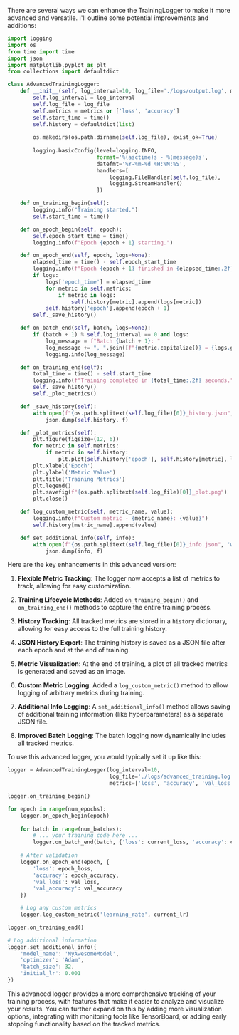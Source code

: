 There are several ways we can enhance the TrainingLogger to make it more advanced and versatile. I'll outline some potential improvements and additions:



```python
import logging
import os
from time import time
import json
import matplotlib.pyplot as plt
from collections import defaultdict

class AdvancedTrainingLogger:
    def __init__(self, log_interval=10, log_file='./logs/output.log', metrics=None):
        self.log_interval = log_interval
        self.log_file = log_file
        self.metrics = metrics or ['loss', 'accuracy']
        self.start_time = time()
        self.history = defaultdict(list)
        
        os.makedirs(os.path.dirname(self.log_file), exist_ok=True)
        
        logging.basicConfig(level=logging.INFO,
                            format='%(asctime)s - %(message)s',
                            datefmt='%Y-%m-%d %H:%M:%S',
                            handlers=[
                                logging.FileHandler(self.log_file),
                                logging.StreamHandler()
                            ])

    def on_training_begin(self):
        logging.info("Training started.")
        self.start_time = time()

    def on_epoch_begin(self, epoch):
        self.epoch_start_time = time()
        logging.info(f"Epoch {epoch + 1} starting.")

    def on_epoch_end(self, epoch, logs=None):
        elapsed_time = time() - self.epoch_start_time
        logging.info(f"Epoch {epoch + 1} finished in {elapsed_time:.2f} seconds.")
        if logs:
            logs['epoch_time'] = elapsed_time
            for metric in self.metrics:
                if metric in logs:
                    self.history[metric].append(logs[metric])
            self.history['epoch'].append(epoch + 1)
        self._save_history()

    def on_batch_end(self, batch, logs=None):
        if (batch + 1) % self.log_interval == 0 and logs:
            log_message = f"Batch {batch + 1}: "
            log_message += ", ".join([f"{metric.capitalize()} = {logs.get(metric, 'N/A'):.4f}" for metric in self.metrics])
            logging.info(log_message)

    def on_training_end(self):
        total_time = time() - self.start_time
        logging.info(f"Training completed in {total_time:.2f} seconds.")
        self._save_history()
        self._plot_metrics()

    def _save_history(self):
        with open(f"{os.path.splitext(self.log_file)[0]}_history.json", 'w') as f:
            json.dump(self.history, f)

    def _plot_metrics(self):
        plt.figure(figsize=(12, 6))
        for metric in self.metrics:
            if metric in self.history:
                plt.plot(self.history['epoch'], self.history[metric], label=metric)
        plt.xlabel('Epoch')
        plt.ylabel('Metric Value')
        plt.title('Training Metrics')
        plt.legend()
        plt.savefig(f"{os.path.splitext(self.log_file)[0]}_plot.png")
        plt.close()

    def log_custom_metric(self, metric_name, value):
        logging.info(f"Custom metric - {metric_name}: {value}")
        self.history[metric_name].append(value)

    def set_additional_info(self, info):
        with open(f"{os.path.splitext(self.log_file)[0]}_info.json", 'w') as f:
            json.dump(info, f)

```

Here are the key enhancements in this advanced version:

1. **Flexible Metric Tracking**: The logger now accepts a list of metrics to track, allowing for easy customization.

2. **Training Lifecycle Methods**: Added `on_training_begin()` and `on_training_end()` methods to capture the entire training process.

3. **History Tracking**: All tracked metrics are stored in a `history` dictionary, allowing for easy access to the full training history.

4. **JSON History Export**: The training history is saved as a JSON file after each epoch and at the end of training.

5. **Metric Visualization**: At the end of training, a plot of all tracked metrics is generated and saved as an image.

6. **Custom Metric Logging**: Added a `log_custom_metric()` method to allow logging of arbitrary metrics during training.

7. **Additional Info Logging**: A `set_additional_info()` method allows saving of additional training information (like hyperparameters) as a separate JSON file.

8. **Improved Batch Logging**: The batch logging now dynamically includes all tracked metrics.

To use this advanced logger, you would typically set it up like this:

```python
logger = AdvancedTrainingLogger(log_interval=10, 
                                log_file='./logs/advanced_training.log', 
                                metrics=['loss', 'accuracy', 'val_loss', 'val_accuracy'])

logger.on_training_begin()

for epoch in range(num_epochs):
    logger.on_epoch_begin(epoch)
    
    for batch in range(num_batches):
        # ... your training code here ...
        logger.on_batch_end(batch, {'loss': current_loss, 'accuracy': current_accuracy})
    
    # After validation
    logger.on_epoch_end(epoch, {
        'loss': epoch_loss, 
        'accuracy': epoch_accuracy,
        'val_loss': val_loss,
        'val_accuracy': val_accuracy
    })

    # Log any custom metrics
    logger.log_custom_metric('learning_rate', current_lr)

logger.on_training_end()

# Log additional information
logger.set_additional_info({
    'model_name': 'MyAwesomeModel',
    'optimizer': 'Adam',
    'batch_size': 32,
    'initial_lr': 0.001
})
```

This advanced logger provides a more comprehensive tracking of your training process, with features that make it easier to analyze and visualize your results. You can further expand on this by adding more visualization options, integrating with monitoring tools like TensorBoard, or adding early stopping functionality based on the tracked metrics.